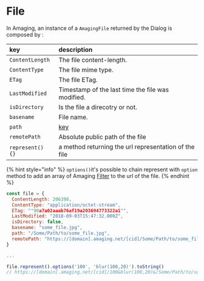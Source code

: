 # File

In Amaging, an instance of a `AmagingFile` returned by the Dialog is composed by :

| key | description |
| :--- | :--- |
| `ContentLength` | The file content-length. |
| `ContentType` | The file mime type. |
| `ETag` | The file ETag. |
| `LastModified` | Timestamp of the last time the file was modified. |
| `isDirectory` | Is the file a direcotry or not. |
| `basename` | File name. |
| `path` | [key](../amaging.md) |
| `remotePath` | Absolute public path of the file |
| `represent() {}` | a method returning the url representation of the file |

{% hint style="info" %}
`options()`it's possible to chain represent with `option` method to add an array of Amaging [Filter](../filters/filters.md) to the url of the file.
{% endhint %}

```javascript
const file = {
  ContentLength: 206398,
  ContentType: "application/octet-stream",
  ETag: ""90a7a02aaab76af19a203694773322a1"",
  LastModified: "2018-09-03T15:47:32.000Z",
  isDirectory: false,
  basename: "some_file.jpg",
  path: "/Some/Path/to/some_file.jpg",
  remotePath: "https://[domain].amaging.net/[cid]/Some/Path/to/some_file.jpg"
}

...

file.represent().options('100', 'blur(100,20)').toString()
// https://[domain].amaging.net/[cid]/100&blur(100,20)&/Some/Path/to/some_file.jpg
```

